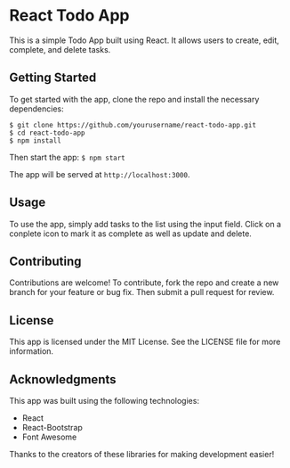 # React Todo App

This is a simple Todo App built using React. It allows users to create, edit, complete, and delete tasks.

## Getting Started

To get started with the app, clone the repo and install the necessary dependencies:
```
$ git clone https://github.com/yourusername/react-todo-app.git
$ cd react-todo-app
$ npm install
```

Then start the app: `$ npm start`

The app will be served at `http://localhost:3000`.

## Usage

To use the app, simply add tasks to the list using the input field. Click on a conplete icon to mark it as complete as well as update and delete.

## Contributing

Contributions are welcome! To contribute, fork the repo and create a new branch for your feature or bug fix. Then submit a pull request for review.

## License

This app is licensed under the MIT License. See the LICENSE file for more information.

## Acknowledgments

This app was built using the following technologies:

- React
- React-Bootstrap
- Font Awesome

Thanks to the creators of these libraries for making development easier!

